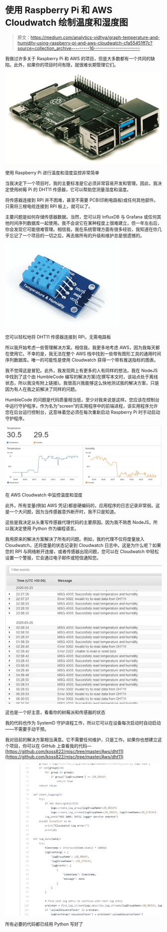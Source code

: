 # 使用 Raspberry Pi 和 AWS Cloudwatch 绘制温度和湿度图

> 原文：<https://medium.com/analytics-vidhya/graph-temperature-and-humidity-using-raspberry-pi-and-aws-cloudwatch-cfa55451ff7c?source=collection_archive---------16----------------------->

我做过许多关于 Raspberry Pi 和 AWS 的项目，但是大多数都有一个共同的缺陷。此外，如果你的项目时间有限，就很难长期管理它们。

![](img/e0850418a53cce2c686dcf5e3a60a442.png)

使用 Raspberry Pi 进行温度和湿度监控非常简单

当我决定下一个项目时，我的主要标准是它必须非常容易开发和管理。因此，我决定使用树莓 Pi 的 DHT11 传感器，它可以帮助您测量湿度和温度。

将传感器连接到 RPI 并不困难，甚至不需要 PCB(印刷电路板)或任何其他部件。只需将三根电缆连接到 RPI 板上，就可以了。

主要问题是如何存储传感器数据。当然，您可以将 InfluxDB 与 Grafana 或任何其他时间序列数据库一起使用。我不会说它在某种程度上很难建立，但一年左右后，你会发现它可能很难管理。相信我，我在系统管理方面有很多经验，我知道在你几乎忘记了一个项目的一切之后，再去做所有的升级和维护总是很遗憾的。

![](img/a649cbcbca2e1f6de56e91b9ec1be294.png)

您可以轻松地将 DHT11 传感器连接到 RPi，无需电路板

所以我开始考虑一些管理解决方案。相信我，我更多地考虑 AWS，因为我每天都在使用它。不幸的是，我无法在整个 AWS 栈中找到一些带有图形工具的通用时间序列数据库。唯一的可能性是使用 Cloudwatch 获得一个带有推送指标的图表。

我不觉得这是冒犯。此外，我发现网上有更多的人有同样的想法。我在 NodeJS 中找到了这个由 HumbleCode 编写的解决方案(在撰写本文时，该站点处于离线状态，所以我没有附上链接)。我很高兴我能够这么快地测试我的解决方案，只是因为有人在我之前解决了同样的问题。

HumbleCode 的问题是代码质量相当低，至少对我来说是这样。您应该在控制台中运行守护程序，作为名为“screen”的实用程序中的前端进程，该实用程序允许您在后台运行控制台，这意味着您必须在每次重新启动 Raspberry Pi 时手动启动守护程序。

![](img/c0d5bab286b417e031f11cbf9e3e05b1.png)

在 AWS Cloudwatch 中监控温度和湿度

此外，所有变量(例如 AWS 凭证)都是硬编码的，应用程序的日志记录非常弱。这是一个大问题，因为当传感器意外断开时，我不只是知道。

这些是我决定从头重写传感器代理代码的主要原因。因为我不熟悉 NodeJS，所以我决定使用 Python 作为编程语言。

我用原来的解决方案解决了所有的问题。例如，我的代理不仅将度量放入 Cloudwatch，还将度量的状态记录到 Cloudwatch 日志中。这是为什么呢？如果您的 RPI 与网络断开连接，或者传感器出现问题，您可以在 Cloudwatch 中轻松设置一个警报，它会通过电子邮件或短信通知您。

![](img/b82944a5941b20bf7fd652dfafd3aba2.png)

这也是一个好主意，看看你的树莓派和传感器的状态

我的代码也作为 SystemD 守护进程工作，所以它可以在设备每次启动时自动启动——不需要手动干预。

我对目前的解决方案相当满意。它不需要任何维护，只是工作。如果你也想建立这个项目，你可以在 GitHub 上查看我的代码—[https://github.com/koss822/misc/tree/master/Aws/dht11](https://github.com/koss822/misc/tree/master/Aws/dht11)

![](img/b2680f516287b34fa044a5387555bbc1.png)

所有必要的代码都已经用 Python 写好了